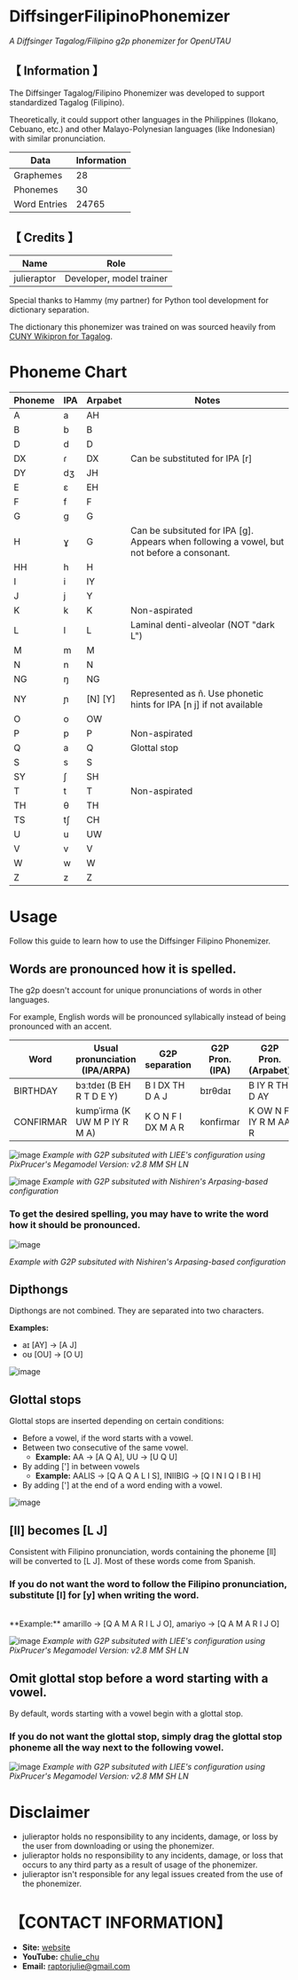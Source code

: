 # DiffsingerFilipinoPhonemizer
*A Diffsinger Tagalog/Filipino g2p phonemizer for OpenUTAU*
 
## 【 Information 】 

The Diffsinger Tagalog/Filipino Phonemizer was developed to support standardized Tagalog (Filipino). 

Theoretically, it could support other languages in the Philippines (Ilokano, Cebuano, etc.) and other Malayo-Polynesian languages (like Indonesian) with similar pronunciation.

| Data | Information | 
| ---  | --- |
| Graphemes | 28 |
| Phonemes | 30 |
| Word Entries | 24765 |

## 【 Credits 】 

| Name | Role | 
| ---  | --- |
| julieraptor | Developer, model trainer |

Special thanks to Hammy (my partner) for Python tool development for dictionary separation.

The dictionary this phonemizer was trained on was sourced heavily from [CUNY Wikipron for Tagalog](https://github.com/CUNY-CL/wikipron/tree/master).

# Phoneme Chart
| Phoneme | IPA | Arpabet | Notes
| ---  | --- | --- | --- | 
| A| a | AH |  |
| B| b | B |  |
| D| d | D |  |
| DX| ɾ | DX |Can be substituted for IPA [r] |
| DY| dʒ | JH |  |
| E| ɛ | EH |  |
| F| f | F |  |
| G| g | G |  |
| H| ɣ | G |Can be subsituted for IPA [g]. Appears when following a vowel, but not before a consonant. |
| HH| h | H | |
| I| i | IY |  |
| J| j | Y |  |
| K| k | K | Non-aspirated |
| L| l | L | Laminal denti-alveolar (NOT "dark L") |
| M| m | M | |
| N| n | N | |
| NG| ŋ | NG | |
| NY| ɲ | [N] [Y] | Represented as ñ. Use phonetic hints for IPA [n j] if not available
| O| o | OW | |
| P| p | P | Non-aspirated |
| Q| a | Q | Glottal stop |
| S| s | S | |
| SY| ʃ | SH |
| T| t | T | Non-aspirated |
| TH| θ | TH |
| TS| tʃ | CH |
| U| u | UW |
| V| v | V |
| W| w | W |
| Z| z | Z |

# Usage

Follow this guide to learn how to use the Diffsinger Filipino Phonemizer.

## Words are pronounced how it is spelled.

The g2p doesn't account for unique pronunciations of words in other languages.
<p>
For example, English words will be pronounced syllabically instead of being pronounced with an accent.

| Word | Usual pronunciation (IPA/ARPA) | G2P separation | G2P Pron. (IPA) | G2P Pron. (Arpabet)
| ---  | --- | --- | --- | --- |
| BIRTHDAY | bɜːtdeɪ (B EH R T D E Y) | B I DX TH D A J | bɪrθdaɪ | B IY R TH D AY
| CONFIRMAR | kumpˈiɾma (K UW M P IY R M A)| K O N F I DX M A R | konfiɾmaɾ | K OW N F IY R M AA R

![image](https://github.com/user-attachments/assets/707682c9-0193-4776-b6a8-5f3c4a56c4f5)
*Example with G2P subsituted with LIEE's configuration using PixPrucer's Megamodel Version: v2.8 MM SH LN*

![image](https://github.com/user-attachments/assets/ce8c2032-230f-4589-9ff0-b72515fd413b)
*Example with G2P subsituted with Nishiren's Arpasing-based configuration*

### To get the desired spelling, you may have to write the word how it should be pronounced.
![image](https://github.com/user-attachments/assets/03ee3f4f-8717-4f0c-ad56-eeaf553d1085)

*Example with G2P subsituted with Nishiren's Arpasing-based configuration*


## Dipthongs
Dipthongs are not combined. They are separated into two characters.

**Examples:**
<br>
- aɪ [AY] -> [A J]
- oʊ [OU] -> [O U]

![image](https://github.com/user-attachments/assets/2dd56a02-1f9f-4c6d-8c7c-be0cab4f045c)

## Glottal stops
Glottal stops are inserted depending on certain conditions:
   - Before a vowel, if the word starts with a vowel.
   - Between two consecutive of the same vowel.
        - **Example:** AA -> [A Q A], UU -> [U Q U]
   - By adding ['] in between vowels
     - **Example:** AALIS -> [Q A Q A L I S], INIIBIG -> [Q I N I Q I B I H]
   - By adding ['] at the end of a word ending with a vowel.

![image](https://github.com/user-attachments/assets/18a1e305-b01d-4f47-8d33-b0d5fec20f19)

     
## [ll] becomes [L J]

Consistent with Filipino pronunciation, words containing the phoneme [ll] will be converted to [L J]. Most of these words come from Spanish.

### If you do not want the word to follow the Filipino pronunciation, substitute [l] for [y] when writing the word.
<br>
**Example:** amarillo -> [Q A M A R I L J O], amariyo -> [Q A M A R I J O]

![image](https://github.com/user-attachments/assets/0d2ad88b-7a35-4d6d-a47a-45264a19f774)
*Example with G2P subsituted with LIEE's configuration using PixPrucer's Megamodel Version: v2.8 MM SH LN*



## Omit glottal stop before a word starting with a vowel.

By default, words starting with a vowel begin with a glottal stop.
<br>
### If you do not want the glottal stop, simply drag the glottal stop phoneme all the way next to the following vowel.

![image](https://github.com/user-attachments/assets/5223e09d-a913-4dd5-bf61-dee43113dab7)
*Example with G2P subsituted with LIEE's configuration using PixPrucer's Megamodel Version: v2.8 MM SH LN*


# Disclaimer
- julieraptor holds no responsibility to any incidents, damage, or loss by the user from downloading or using the phonemizer.
- julieraptor holds no responsibility to any incidents, damage, or loss that occurs to any third party as a result of usage of the phonemizer.
- julieraptor isn't responsible for any legal issues created from the use of the phonemizer.

# 【CONTACT INFORMATION】
- **Site:** [website](https://julieraptor.carrd.co)
- **YouTube:** [chulie_chu](https://www.youtube.com/channel/UCaJ0Q7aEmNdZAME8zvxQICg)
- **Email:** [raptorjulie@gmail.com](mailto:raptorjulie@gmail.com)

